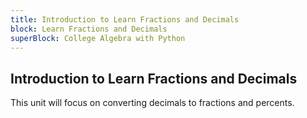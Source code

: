 ```yaml
---
title: Introduction to Learn Fractions and Decimals
block: Learn Fractions and Decimals
superBlock: College Algebra with Python
---
```


## Introduction to Learn Fractions and Decimals

This unit will focus on converting decimals to fractions and percents.
